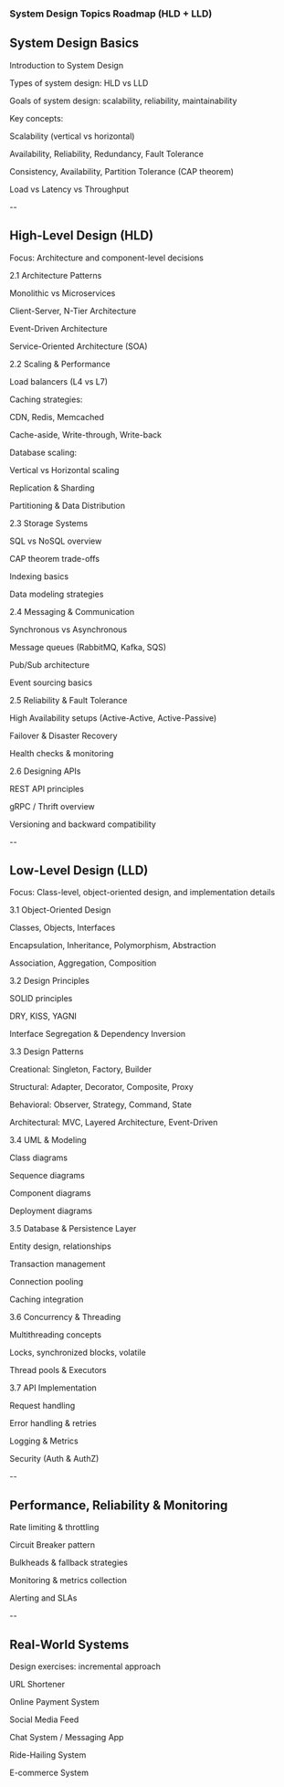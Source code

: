 ### System Design Topics Roadmap (HLD + LLD)

## System Design Basics

Introduction to System Design

Types of system design: HLD vs LLD

Goals of system design: scalability, reliability, maintainability

Key concepts:

Scalability (vertical vs horizontal)

Availability, Reliability, Redundancy, Fault Tolerance

Consistency, Availability, Partition Tolerance (CAP theorem)

Load vs Latency vs Throughput

--
## High-Level Design (HLD)

Focus: Architecture and component-level decisions

2.1 Architecture Patterns

Monolithic vs Microservices

Client-Server, N-Tier Architecture

Event-Driven Architecture

Service-Oriented Architecture (SOA)

2.2 Scaling & Performance

Load balancers (L4 vs L7)

Caching strategies:

CDN, Redis, Memcached

Cache-aside, Write-through, Write-back

Database scaling:

Vertical vs Horizontal scaling

Replication & Sharding

Partitioning & Data Distribution

2.3 Storage Systems

SQL vs NoSQL overview

CAP theorem trade-offs

Indexing basics

Data modeling strategies

2.4 Messaging & Communication

Synchronous vs Asynchronous

Message queues (RabbitMQ, Kafka, SQS)

Pub/Sub architecture

Event sourcing basics

2.5 Reliability & Fault Tolerance

High Availability setups (Active-Active, Active-Passive)

Failover & Disaster Recovery

Health checks & monitoring

2.6 Designing APIs

REST API principles

gRPC / Thrift overview

Versioning and backward compatibility

--
## Low-Level Design (LLD)

Focus: Class-level, object-oriented design, and implementation details

3.1 Object-Oriented Design

Classes, Objects, Interfaces

Encapsulation, Inheritance, Polymorphism, Abstraction

Association, Aggregation, Composition

3.2 Design Principles

SOLID principles

DRY, KISS, YAGNI

Interface Segregation & Dependency Inversion

3.3 Design Patterns

Creational: Singleton, Factory, Builder

Structural: Adapter, Decorator, Composite, Proxy

Behavioral: Observer, Strategy, Command, State

Architectural: MVC, Layered Architecture, Event-Driven

3.4 UML & Modeling

Class diagrams

Sequence diagrams

Component diagrams

Deployment diagrams

3.5 Database & Persistence Layer

Entity design, relationships

Transaction management

Connection pooling

Caching integration

3.6 Concurrency & Threading

Multithreading concepts

Locks, synchronized blocks, volatile

Thread pools & Executors

3.7 API Implementation

Request handling

Error handling & retries

Logging & Metrics

Security (Auth & AuthZ)

--
## Performance, Reliability & Monitoring

Rate limiting & throttling

Circuit Breaker pattern

Bulkheads & fallback strategies

Monitoring & metrics collection

Alerting and SLAs

--
## Real-World Systems

Design exercises: incremental approach

URL Shortener

Online Payment System

Social Media Feed

Chat System / Messaging App

Ride-Hailing System

E-commerce System
